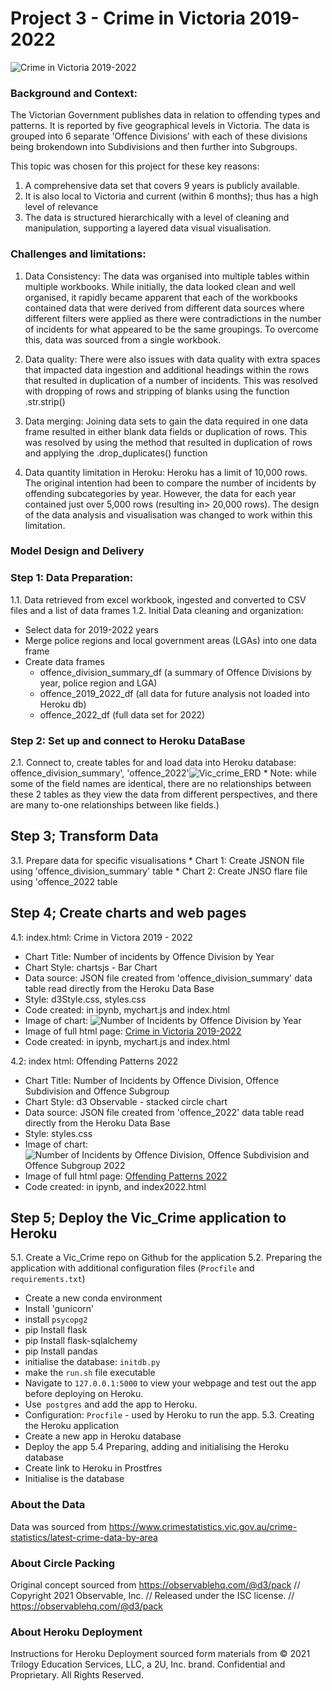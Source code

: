 
# Project 3 - Crime in Victoria 2019-2022

![Crime in Victoria 2019-2022](/Images/Police_Picture1.jpg)

### Background and Context:

The Victorian Government publishes data in relation to offending types and patterns. It is reported by five geographical levels in Victoria. The data is grouped into 6 separate 'Offence Divisions' with each of these divisions being brokendown into Subdivisions and then further into Subgroups.
                
This topic was chosen for this project for these key reasons:
1. A comprehensive data set that covers 9 years is publicly available.
2. It is also local to Victoria and current (within 6 months); thus has a high level of relevance
3. The data is structured hierarchically with a level of cleaning and manipulation, supporting a layered data visual visualisation.

                


### Challenges and limitations:
1. Data Consistency: The data was organised into multiple tables within multiple workbooks. While initially, the data looked clean and well organised, it rapidly became apparent that each of the workbooks contained data that were derived from different data sources where different filters were applied as there were contradictions in the number of incidents for what appeared to be the same groupings. To overcome this, data was sourced from a single workbook. 

2. Data quality: There were also issues with data quality with extra spaces that impacted data ingestion and additional headings within the rows that resulted in duplication of a number of incidents. This was resolved with dropping of rows and stripping of blanks using the function .str.strip()

3. Data merging: Joining data sets to gain the data required in one data frame resulted in either blank data fields or duplication of rows. This was resolved by using the method that resulted in duplication of rows and applying the .drop_duplicates() function

4. Data quantity limitation in Heroku: Heroku has a limit of 10,000 rows. The original intention had been to compare the number of incidents by offending subcategories by year. However, the data for each year contained just over 5,000 rows (resulting in> 20,000 rows). The design of the data analysis and visualisation was changed to work within this limitation.
   
### Model Design and Delivery

### Step 1: Data Preparation:
1.1. Data retrieved from excel workbook, ingested and converted to CSV files and a list of data frames
1.2. Initial Data cleaning and organization:
   * Select data for 2019-2022 years 
   * Merge police regions and local government areas (LGAs) into one data frame
   * Create data frames 
        * offence_division_summary_df (a summary of Offence Divisions by year, police region and LGA)
        * offence_2019_2022_df (all data for future analysis not loaded into Heroku db)
        * offence_2022_df (full data set for 2022)

### Step 2: Set up and connect to Heroku DataBase

2.1. Connect to, create tables for and load data into Heroku database: offence_division_summary', 'offence_2022'![Vic_crime_ERD](Images/Vic_crime_ERD.png) * Note: while some of the field names are identical, there are no relationships between these 2 tables as they view the data from different perspectives, and there are many to-one relationships between like fields.)

## Step 3; Transform Data

3.1. Prepare data for specific visualisations
        * Chart 1: Create JSNON file using 'offence_division_summary' table
        * Chart 2: Create JNSO flare file using 'offence_2022 table

## Step 4; Create charts and web pages 

4.1: index.html: Crime in Victora 2019 - 2022 
 * Chart Title: Number of incidents by Offence Division by Year 
 * Chart Style: chartsjs - Bar Chart  
 * Data source: JSON file created from 'offence_division_summary' data table read directly from the Heroku Data Base
 * Style: d3Style.css, styles.css
 * Code created: in ipynb, mychart.js and index.html 
 * Image of chart: ![Number of Incidents by Offence Division by Year](Images/Incidents_by_Offence_Divisions_2019-_2022.png)
 * Image of full html page: [Crime in Victoria 2019-2022](Images/index.html.png)
 * Code created: in ipynb, mychart.js and index.html 

4.2: index html: Offending Patterns 2022 
 * Chart Title: Number of Incidents by Offence Division, Offence Subdivision and Offence Subgroup
 * Chart Style: d3 Observable - stacked circle chart 
 * Data source: JSON file created from 'offence_2022' data table read directly from the Heroku Data Base
 * Style: styles.css
 * Image of chart: ![Number of Incidents by Offence Division, Offence Subdivision and Offence Subgroup 2022](Images/Incidents_by_Offence_groups_2022.png)
 * Image of full html page: [Offending Patterns 2022 ](Images/index2022.html.png)
 * Code created: in ipynb, and index2022.html

        
## Step 5; Deploy the Vic_Crime application to Heroku
5.1. Create a Vic_Crime repo on Github for the application
5.2. Preparing the application with additional configuration files (`Procfile` and `requirements.txt`)
 * Create a new conda environment 
 * Install 'gunicorn'
 * install `psycopg2`
 * pip Install flask
 * pip Install flask-sqlalchemy
 * pip Install pandas
 * initialise the database: `initdb.py`
 * make the `run.sh` file executable
 * Navigate to `127.0.0.1:5000` to view your webpage and test out the app before deploying on Heroku. 
 * Use` postgres` and add the app to Heroku.
 * Configuration: `Procfile` - used by Heroku to run the app.
5.3. Creating the Heroku application
* Create a new app in Heroku database
* Deploy the app
5.4  Preparing, adding and initialising the Heroku database
* Create link to Heroku in  Prostfres
* Initialise is the database

### About the Data
Data was sourced from https://www.crimestatistics.vic.gov.au/crime-statistics/latest-crime-data-by-area

### About Circle Packing 
Original concept sourced  from https://observablehq.com/@d3/pack
// Copyright 2021 Observable, Inc.
// Released under the ISC license.
// https://observablehq.com/@d3/pack

### About Heroku Deployment 
Instructions for Heroku Deployment sourced form materials from © 2021 Trilogy Education Services, LLC, a 2U, Inc. brand. Confidential and Proprietary. All Rights Reserved.